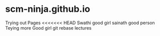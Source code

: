 # scm-ninja.github.io
Trying out Pages
<<<<<<< HEAD
Swathi good girl
sainath good person
Teying more
Good girl
git rebase lectures

